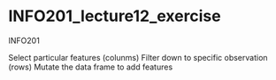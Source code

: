 # INFO201_lecture12_exercise

INFO201

Select particular features (colunms)
Filter down to specific observation (rows)
Mutate the data frame to add features
